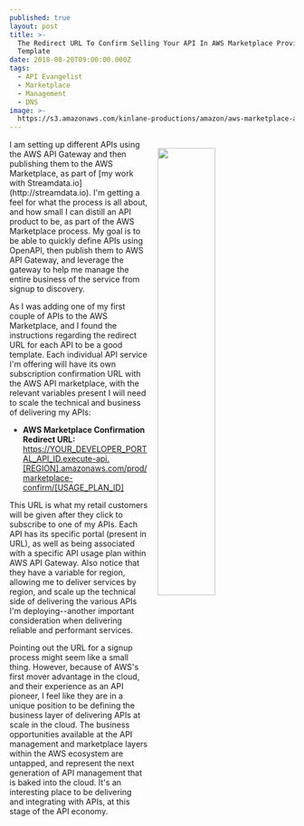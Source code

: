 ```yaml
---
published: true
layout: post
title: >-
  The Redirect URL To Confirm Selling Your API In AWS Marketplace Provides Us With A Positive
  Template
date: 2018-08-20T09:00:00.000Z
tags:
  - API Evangelist
  - Marketplace
  - Management
  - DNS
image: >-
  https://s3.amazonaws.com/kinlane-productions/amazon/aws-marketplace-aws-saas-seller-integration-guide.png
---
```

<p><img src="{{ page.image }}" width="45%" align="right" style="padding: 15px;" /></p>I am setting up different APIs using the AWS API Gateway and then publishing them to the AWS Marketplace, as part of [my work with Streamdata.io](http://streamdata.io). I'm getting a feel for what the process is all about, and how small I can distill an API product to be, as part of the AWS Marketplace process. My goal is to be able to quickly define APIs using OpenAPI, then publish them to AWS API Gateway, and leverage the gateway to help me manage the entire business of the service from signup to discovery.

As I was adding one of my first couple of APIs to the AWS Marketplace, and I found the instructions regarding the redirect URL for each API to be a good template. Each individual API service I'm offering will have its own subscription confirmation URL with the AWS API marketplace, with the relevant variables present I will need to scale the technical and business of delivering my APIs:

- **AWS Marketplace Confirmation Redirect URL:** https://YOUR_DEVELOPER_PORTAL_API_ID.execute-api.[REGION].amazonaws.com/prod/marketplace-confirm/[USAGE_PLAN_ID]

This URL is what my retail customers will be given after they click to subscribe to one of my APIs. Each API has its specific portal (present in URL), as well as being associated with a specific API usage plan within AWS API Gateway. Also notice that they have a variable for region, allowing me to deliver services by region, and scale up the technical side of delivering the various APIs I'm deploying--another important consideration when delivering reliable and performant services.

Pointing out the URL for a signup process might seem like a small thing. However, because of AWS's first mover advantage in the cloud, and their experience as an API pioneer, I feel like they are in a unique position to be defining the business layer of delivering APIs at scale in the cloud. The business opportunities available at the API management and marketplace layers within the AWS ecosystem are untapped, and represent the next generation of API management that is baked into the cloud. It's an interesting place to be delivering and integrating with APIs, at this stage of the API economy.
